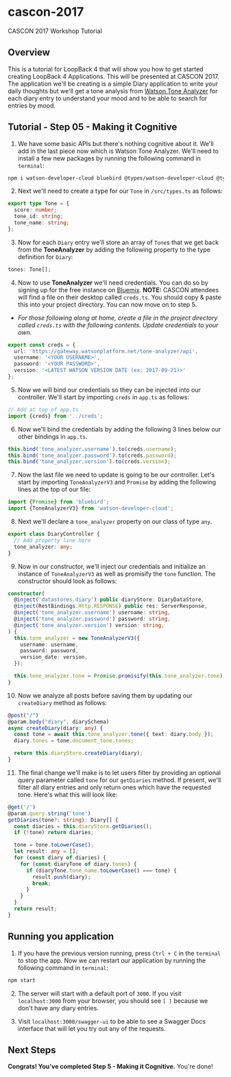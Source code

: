 # cascon-2017
CASCON 2017 Workshop Tutorial

## Overview
This is a tutorial for LoopBack 4 that will show you how to get started creating LoopBack 4 Applications. This will be presented at CASCON 2017. The application we'll be creating is a simple Diary application to write your daily thoughts but we'll get a tone analysis from [Watson Tone Analyzer](https://www.ibm.com/watson/services/tone-analyzer/) for each diary entry to understand your mood and to be able to search for entries by mood.

## Tutorial - Step 05 - Making it Cognitive
1. We have some basic APIs but there's nothing cognitive about it. We'll add in the last piece now which is Watson Tone Analyzer. We'll need to install a few new packages by running the following command in `terminal`:

```sh
npm i watson-developer-cloud bluebird @types/watson-developer-cloud @types/bluebird
```

2. Next we'll need to create a type for our `Tone` in `/src/types.ts` as follows:

```ts
export type Tone = {
  score: number;
  tone_id: string;
  tone_name: string;
};
```

3. Now for each `Diary` entry we'll store an array of `Tone`s that we get back from the __ToneAnalyzer__ by adding the following property to the type definition for `Diary`:

```ts
tones: Tone[];
```

4. Now to use __ToneAnalyzer__ we'll need credentials. You can do so by signing up for the free instance on [Bluemix](https://www.bluemix.net). __NOTE:__ CASCON attendees will find a file on their desktop called `creds.ts`. You should copy & paste this into your project directory. You can now move on to step 5.

 - *For those following along at home, create a file in the project directory called `creds.ts` with the following contents. Update credentials to your own.*

```ts
export const creds = {
  url: 'https://gateway.watsonplatform.net/tone-analyzer/api',
  username: '<YOUR USERNAME>',
  password: '<YOUR PASSWORD>',
  version: '<LATEST WATSON VERSION DATE (ex: 2017-09-21)>'
};
```

5. Now we will bind our credentials so they can be injected into our controller. We'll start by importing `creds` in `app.ts` as follows:

```ts
// Add at top of app.ts
import {creds} from '../creds';
```

6. Now we'll bind the credentials by adding the following 3 lines below our other bindings in `app.ts`. 

```ts
this.bind('tone_analyzer.username').to(creds.username);
this.bind('tone_analyzer.password').to(creds.password);
this.bind('tone_analyzer.version').to(creds.version);
```

7. Now the last file we need to update is going to be our controller. Let's start by importing `ToneAnalyzerV3` and `Promise` by adding the following lines at the top of our file:

```ts
import {Promise} from 'bluebird';
import {ToneAnalyzerV3} from 'watson-developer-cloud';
```

8. Next we'll declare a `tone_analyzer` property on our class of type `any`. 

```ts
export class DiaryController {
  // Add property line here
  tone_analyzer: any;
}
```

9. Now in our constructor, we'll inject our credentials and initialize an instance of `ToneAnalyzerV3` as well as promisify the `tone` function. The constructor should look as follows:

```ts
constructor(
  @inject('datastores.diary') public diaryStore: DiaryDataStore,
  @inject(RestBindings.Http.RESPONSE) public res: ServerResponse,
  @inject('tone_analyzer.username') username: string,
  @inject('tone_analyzer.password') password: string,
  @inject('tone_analyzer.version') version: string,
) {
  this.tone_analyzer = new ToneAnalyzerV3({
    username: username,
    password: password,
    version_date: version,
  });

  this.tone_analyzer.tone = Promise.promisify(this.tone_analyzer.tone);
}
```

10. Now we analyze all posts before saving them by updating our `createDiary` method as follows:

```ts
@post("/")
@param.body("diary", diarySchema)
async createDiary(diary: any) {
  const tone = await this.tone_analyzer.tone({ text: diary.body });
  diary.tones = tone.document_tone.tones;

  return this.diaryStore.createDiary(diary);
}
```

11. The final change we'll make is to let users filter by providing an optional query parameter called `tone` for our `getDiaries` method. If present, we'll filter all diary entries and only return ones which have the requested tone. Here's what this will look like:

```ts
@get('/')
@param.query.string('tone')
getDiaries(tone?: string): Diary[] {
  const diaries = this.diaryStore.getDiaries();
  if (!tone) return diaries;

  tone = tone.toLowerCase();
  let result: any = [];
  for (const diary of diaries) {
    for (const diaryTone of diary.tones) {
      if (diaryTone.tone_name.toLowerCase() === tone) {
        result.push(diary);
        break;
      }
    }
  }
  return result;
}
```

## Running you application
1. If you have the previous version running, press `Ctrl + C` in the `terminal` to stop the app. Now we can restart our application by running the following command in `terminal`:

```sh
npm start
```

2. The server will start with a default port of `3000`. If you visit `localhost:3000` from your browser, you should see `[ ]` because we don't have any diary entries.

3. Visit `localhost:3000/swagger-ui` to be able to see a Swagger Docs interface that will let you try out any of the requests.

## Next Steps
__Congrats! You've completed Step 5 - Making it Cognitive.__ You're done! 
